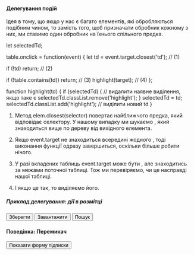 #### Делегування подій
Ідея в тому, що якщо у нас є багато елементів, які обробляються подібним чином, то замість того, щоб призначати обробник кожному з них, ми ставимо один обробник на їхнього спільного предка.

let selectedTd;

table.onclick = function(event) {
  let td = event.target.closest('td'); // (1)

  if (!td) return; // (2)

  if (!table.contains(td)) return; // (3)
  highlight(target); // (4)
};

function highlight(td) {
  if (selectedTd) { // видалити наявне виділення, якщо таке є
    selectedTd.classList.remove('highlight');
  }
  selectedTd = td;
  selectedTd.classList.add('highlight'); // виділити новий td
}


1. Метод elem.closest(selector) повертає найближчого предка, який відповідає селектору. У нашому випадку ми шукаємо <td>, який знаходиться вище по дереву від вихідного елемента.

2. Якщо event.target не знаходиться всередині жодного <td>, тоді виконання функції одразу завершиться, оскільки більше робити нічого.

3. У разі вкладених таблиць event.target може бути <td>, але знаходитись за межами поточної таблиці. Тож ми перевіряємо, чи це насправді <td> нашої таблиці.

4. І якщо це так, то виділяємо його.

##### Приклад делегування: дії в розмітці
<div id="menu">
  <button data-action="save">Зберегти</button>
  <button data-action="load">Завантажити</button>
  <button data-action="search">Пошук</button>
</div>

<script>
  class Menu {
    constructor(elem) {
      this._elem = elem;
      elem.onclick = this.onClick.bind(this); // (*)
    }

    save() {
      alert('збереження');
    }

    load() {
      alert('завантаження');
    }

    search() {
      alert('пошук');
    }

    onClick(event) {
      let action = event.target.dataset.action;
      if (action) {
        this[action]();
      }
    };
  }

  new Menu(menu);
</script>

#### Поведінка: Перемикач

<button data-toggle-id="subscribe-mail">
  Показати форму підписки
</button>

<form id="subscribe-mail" hidden>
  Ваша пошта: <input type="email">
</form>

<script>
  document.addEventListener('click', function(event) {
    let id = event.target.dataset.toggleId;
    if (!id) return;

    let elem = document.getElementById(id);

    elem.hidden = !elem.hidden;
  });
</script>